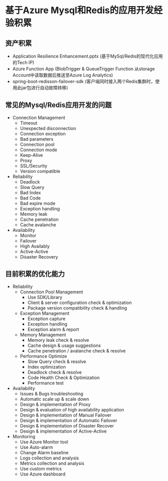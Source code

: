 # 基于Azure Mysql和Redis的应用开发经验积累

## 资产积累
- Application Resilience Enhancement.pptx (基于MySql/Redis的现代化应用的Tech IP)
- Azure Function App (BlobTrigger & QueueTrigger Function 从storage Account中读取数据后推送至Azure Log Analytics)
- spring-boot-redisson-failover-sdk (客户端同时接入两个Redis集群时，使用此jar包进行自动故障转移)

## 常见的Mysql/Redis应用开发的问题


- Connection Management
	- Timeout
	- Unexpected disconnection
	- Connection exception
	- Bad parameters
	- Connection pool
	- Connection mode
	- Keep-Alive
	- Proxy
	- SSL/Security
	- Version compatible
- Reliability
	- Deadlock
	- Slow Query
	- Bad Index
	- Bad Code
	- Bad expire mode
	- Exception handling
	- Memory leak
	- Cache penetration
	- Cache avalanche
- Availability 
	- Monitor
	- Failover
	- High Availably
	- Active-Active 
	- Disaster Recovery 


## 目前积累的优化能力

- Reliability
	- Connection Pool Management
		- Use SDK/Library
		- Client & server configuration check & optimization
		- Package version compatibility check & handling		
	- Exception Management
		- Exception capture
		- Exception handling
		- Exception alarm & report		
	- Memory Management
		- Memory leak check & resolve
		- Cache design & usage suggestions
		- Cache penetration / avalanche check & resolve		
	- Performance Optimize 
		- Slow Query check & resolve
		- Index optimization
		- Deadlock check & resolve
		- Code Health Check & Optimization
		- Performance test
- Availability
	- Issues & Bugs troubleshooting	
	- Automatic  scale up & scale down	
	- Design & implementation of Proxy	
	- Design & evaluation of high availability application	
	- Design & implementation of Manual Failover	
	- Design & implementation of Automatic Failover	
	- Design & implementation of Disaster Recover	
	- Design & implementation of Active-Active
- Monitoring
	- Use Azure Monitor tool	
	- Use Auto-alarm	
	- Change Alarm baseline	
	- Logs collection and analysis	
	- Metrics collection and analysis	
	- Use custom metrics	
	- Use Azure dashboard
	
